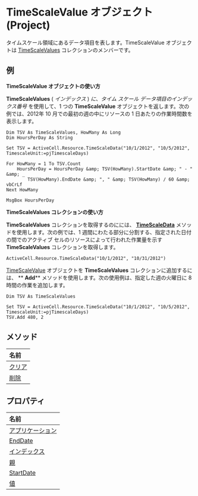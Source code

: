 
# TimeScaleValue オブジェクト (Project)

タイムスケール領域にあるデータ項目を表します。TimeScaleValue オブジェクトは [TimeScaleValues](d94a0346-7cf5-b734-b32d-430fba980824.md) コレクションのメンバーです。


## 例

 **TimeScaleValue オブジェクトの使い方**

 **TimeScaleValues** ( _インデックス_ ) _に、タイム スケール データ項目のインデックス番号_ を使用して、1 つの **TimeScaleValue** オブジェクトを返します。次の例では、2012年 10 月での最初の週の中にリソースの 1 日あたりの作業時間数を表示します。




```
Dim TSV As TimeScaleValues, HowMany As Long
Dim HoursPerDay As String

Set TSV = ActiveCell.Resource.TimeScaleData("10/1/2012", "10/5/2012", TimescaleUnit:=pjTimescaleDays)

For HowMany = 1 To TSV.Count
    HoursPerDay = HoursPerDay &amp; TSV(HowMany).StartDate &amp; " - " &amp; _
        TSV(HowMany).EndDate &amp; ", " &amp; TSV(HowMany) / 60 &amp; vbCrLf
Next HowMany

MsgBox HoursPerDay
```

 **TimeScaleValues コレクションの使い方**

 **TimeScaleValues** コレクションを取得するのにには、 **[TimeScaleData](51649bc3-8224-15cd-dc9b-af37a1cc4d8b.md)** メソッドを使用します。次の例では、1 週間にわたる部分に分割する、指定された日付の間でのアクティブ セルのリソースによって行われた作業量を示す **TimeScaleValues** コレクションを取得します。




```
ActiveCell.Resource.TimeScaleData("10/1/2012", "10/31/2012")
```

[TimeScaleValue](083ef154-31ce-55ec-793a-0627c1eff211.md) オブジェクトを **TimeScaleValues** コレクションに追加するには、 ** **Add**** メソッドを使用します。次の使用例は、指定した週の火曜日に 8 時間の作業を追加します。




```
Dim TSV As TimeScaleValues

Set TSV = ActiveCell.Resource.TimeScaleData("10/1/2012", "10/5/2012", TimescaleUnit:=pjTimescaleDays)
TSV.Add 480, 2
```


## メソッド



|**名前**|
|:-----|
|[クリア](3ed3a584-5496-cdf4-eafa-e0ecdd01edfd.md)|
|[削除](ebe03270-1713-77f9-1ac9-97922b2aa612.md)|

## プロパティ



|**名前**|
|:-----|
|[アプリケーション](feab3c92-a313-9ff0-4549-69465f6a3e6f.md)|
|[EndDate](e9acd4f8-b002-5195-2e0c-505b633a3b54.md)|
|[インデックス](ebb523d2-cf85-180c-6808-ea83c8d8a5ba.md)|
|[親](69b3a11e-609a-5d10-a76c-5e524e75c453.md)|
|[StartDate](fdd70c48-7f07-f4dc-db93-ad46fb30a2bb.md)|
|[値](30665b24-bc19-a6a2-cb1b-a70c3736b05b.md)|
